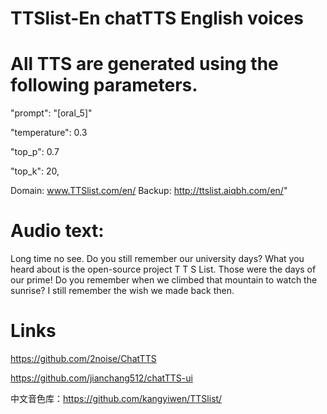 # TTSlist-En chatTTS English voices

# All TTS are generated using the following parameters.

"prompt": "[oral_5]"

"temperature": 0.3

"top_p": 0.7

"top_k": 20,

Domain: www.TTSlist.com/en/
Backup: http://ttslist.aiqbh.com/en/"


# Audio text: 

Long time no see. Do you still remember our university days? What you heard about is the open-source project T T S List. Those were the days of our prime! Do you remember when we climbed that mountain to watch the sunrise? I still remember the wish we made back then.


# Links

https://github.com/2noise/ChatTTS

https://github.com/jianchang512/chatTTS-ui

中文音色库：https://github.com/kangyiwen/TTSlist/
